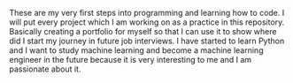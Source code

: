 These are my very first steps into programming and learning how to code. I will put every project which I am working on as a practice in this repository. Basically creating a portfolio for myself so that I can use it to show where did I start my journey in future job interviews. I have started to learn Python and I want to study machine learning and become a machine learning engineer in the future because it is very interesting to me and I am passionate about it.
